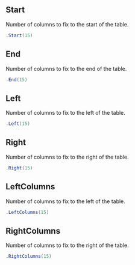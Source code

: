 ## Start
Number of columns to fix to the start of the table.
```csharp
.Start(15)
```

## End
Number of columns to fix to the end of the table.
```csharp
.End(15)
```

## Left
Number of columns to fix to the left of the table.
```csharp
.Left(15)
```

## Right
Number of columns to fix to the right of the table.
```csharp
.Right(15)
```

## LeftColumns
Number of columns to fix to the left of the table.
```csharp
.LeftColumns(15)
```

## RightColumns
Number of columns to fix to the right of the table.
```csharp
.RightColumns(15)
```

